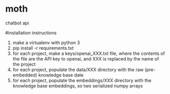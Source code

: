 # moth
chatbot api 

#installation instructions
1. make a virtualenv with python 3
2. pip install -r requirements.txt
3. for each project, make a keys/openai_XXX.txt file, where the contents of the file are the API key to openai, and XXX is replaced by the name of the project
4. for each project, populate the data/XXX directory with the raw (pre-embedded) knowledge base date
5. for each project, populate the embeddings/XXX directory with the knowledge base embeddings, so two serialized numpy arrays



